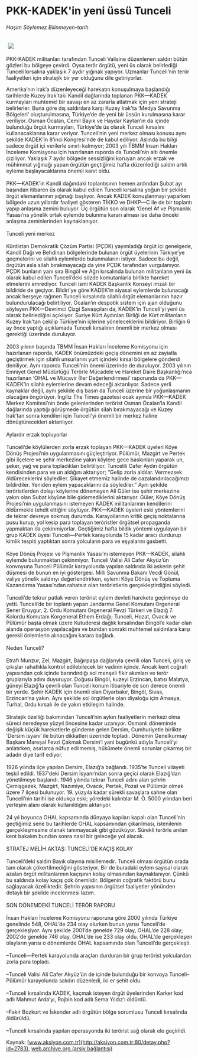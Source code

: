 # PKK-KADEK'in yeni üssü Tunceli

*Haşim Söylemez Bilinmeyen-tarih*

<div>
 <font>
  <img border="0" height="1" src="/web/20041027124800im_/http://aksiyon.com.tr/images/blank.gif"/>
 </font>
 <font class="content">
  <p>
   <img border="0" hspace="5" src="http://web.archive.org/web/20041027124800im_/http://www.aksiyon.com.tr/resim/449/48.jpg" vspace="5"/>
  </p>
 </font>
 <font class="content">
  PKK-KADEK militanları tarafından Tunceli Valisine düzenlenen saldırı bütün gözleri bu bölgeye çevirdi. Oysa terör örgütü, yeni üs olarak belirlediği Tunceli kırsalına yaklaşık 7 aydır yığınak yapıyor. Uzmanlar Tunceli’nin terör faaliyetleri için stratejik bir yer olduğunu dile getiriyorlar.
 </font>
 <p>
  <font class="content">
   Amerika’nın Irak’a düzenleyeceği harekatın konuşulmaya başlandığı tarihlerde Kuzey Irak’taki Kandil dağlarında toplanan PKK—KADEK kurmayları muhtemel bir savaşı en az zararla atlatmak için yeni strateji belirlerler. Buna göre dış saldırılara karşı Kuzey Irak’ta ‘Medya Savunma Bölgeleri’ oluşturulmasına, Türkiye’de de yeni bir üssün kurulmasına karar veriliyor. Osman Öcalan, Cemil Bayık ve Haydar Kaytan’ın da içinde bulunduğu örgüt kurmayları, Türkiye’de üs olarak Tunceli kırsalını kullanacaklarına karar veriyor. Tunceli’nin yeni merkez olması konusu aynı şekilde KADEK’in 8’inci Kongresi’nde de kabul ediliyor. Aslında bu bilgi sadece örgüt içi verilerle sınırlı kalmıyor; 2003 yılı TBMM İnsan Hakları İnceleme Komisyonu için hazırlanan raporda da Tunceli’nin altı önemle çiziliyor. Yaklaşık 7 aydır bölgede sessizliğini koruyan ancak erzak ve mühimmat yığınağı yapan örgütün geçtiğimiz hafta düzenlediği saldırı artık eyleme başlayacaklarına önemli kanıt oldu.
   <br/>
   <br/>
   PKK—KADEK’in Kandil dağındaki toplantısının hemen ardından Şubat ayı başından itibaren üs olarak kabul edilen Tunceli kırsalına yoğun bir şekilde örgüt elemanlarının yığınağı başlıyor. Ancak KADEK konuşlanmayı yaparken bölgede uzun yıllardır faaliyet gösteren TİKKO ve DHKP—C ile de bir toplantı yapıp anlaşma zemini buluyor. Üç örgütün son olarak ‘Genel Af ve Pişmanlık Yasası’na yönelik ortak eylemde bulunma kararı alması ise daha önceki anlaşma zeminlerinden kaynaklanıyor.
   <br/>
   <br/>
   Tunceli yeni merkez
   <br/>
   <br/>
   Kürdistan Demokratik Çözüm Partisi (PÇDK) yayımladığı örgüt içi genelgede, Kandil Dağı ve Behdinan bölgelerinde bulunan örgüt üyelerinin Türkiye’ye geçmelerini ve silahlı eylemlerde bulunmalarını istiyor. Sadece bu değil, örgütün asla silah bırakmayacağı da yine PÇDK tarafından vurgulanıyor. PÇDK bunların yanı sıra Bingöl ve Ağrı kırsalında bulunan militanların yeni üs olarak kabul edilen Tunceli’deki sözde komutanlarla birlikte hareket etmelerini emrediyor. Tunceli ismi KADEK Başkanlık Konseyi imzalı bir bildiride de geçiyor. Bildiri’ye göre KADEK’in siyasal eylemlerde bulunacağı ancak herşeye rağmen Tunceli kırsalında silahlı örgüt elemanlarının hazır bulundurulacağı belirtiliyor. Öcalan’ın despotik sistem için ajan olduğunu söyleyen PKK—Devrimci Çizgi Savaşçıları da, KADEK’in Tunceli’yi yeni üs olarak belirlediğini açıklıyor. Suriye Kürt Aydınları Birliği de Kürt militanların Kuzey Irak’tan çekilip Türkiye’nin içlerine yöneleceklerini bildiriyor. Birliğin 6 ay önce yaptığı açıklamada Tunceli kırsalının önemli bir merkez olması gerektiği üzerinde duruluyor.
   <br/>
   <br/>
   2003 yılının başında TBMM İnsan Hakları İnceleme Komisyonu için hazırlanan raporda, KADEK önümüzdeki geçiş dönemini en az zayiatla geçiştirmek için silahlı unsurlarını yurt içindeki kırsal bölgelere gönderdi deniliyor. Aynı raporda Tunceli’nin önemi üzerinde de duruluyor. 2003 yılının Emniyet Genel Müdürlüğü Terörle Mücadele ve Hareket Daire Başkanlığı’nca hazırlanan ‘OHAL ve Mücavir İller Değerlendirmesi’ raporunda da PKK—KADEK’in silahlı eylemlerine devam edeceği aktarılıyor. Sadece yerli kaynaklar değil, aynı şekilde dış basın da Tunceli üzerine bir yoğunlaşmanın olacağını öngörüyor. İngiliz The Times gazetesi ocak ayında PKK—KADEK Merkez Komitesi’nin önde gelenlerinden terörist Osman Öcalan’la Kandil dağlarında yaptığı görüşmede örgütün silah bırakmayacağı ve Kuzey Irak’tan sonra kendileri için Tunceli’yi önemli bir merkez haline dönüştürecekleri aktarılıyor.
   <br/>
   <br/>
   Aylardır erzak topluyorlar
   <br/>
   <br/>
   Tunceli’de köylülerden zorla erzak toplayan PKK—KADEK üyeleri Köye Dönüş Projesi’nin uygulanmasını güçleştiriyor. Pülümür, Mazgirt ve Pertek gibi ilçelere ve şehir merkezine yakın köylere gece baskınları yaparak un, şeker, yağ ve para topladıkları belirtiliyor. Tuncelili Cafer Aydın örgütün kendisinden para ve un aldığını aktarıyor; “Gelip zorla aldılar. Vermezsek öldüreceklerini söylediler. Şikayet etmemiz halinde de cazalandırılacağımızı bildirdiler. Yeniden eylem yapacaklarını da söylediler.” Aynı şekilde teröristlerden dolayı köylerine dönemeyen Ali Güler ise şehir merkezine yakın olan Subat köyüne bile gidemediklerini aktarıyor. Güler, Köye Dönüş Projesi’nin uygulanmasını istemeyen KADEK militanlarının kendilerini öldürmekle tehdit ettiğini söylüyor. PKK—KADEK üyeleri eski yöntemlerini de tekrar devreye sokmuş durumda. Karayollarının kritik geçiş noktalarına pusu kurup, yol kesip para toplayan teröristler örgütsel propaganda yapmaktan da çekinmiyorlar. Geçtiğimiz hafta bildik yöntemi uygulayan bir grup KADEK üyesi Tunceli—Pertek karayolunda 15 kadar aracı durdurup kimlik tespiti yaptıktan sonra yolcuların para ve eşyalarını gasbetti.
   <br/>
   <br/>
   Köye Dönüş Projesi ve Pişmanlık Yasası’nı istemeyen PKK—KADEK, silahlı eylemde bulunmaktan çekinmiyor. Tunceli Valisi Ali Cafer Akyüz’ün konvoyuna Tunceli Pülümür karayolunda yapılan saldırıda iki askerin şehit düşmesi de bunun en iyi göstergesi. Milli Savunma Bakanı Vecdi Gönül, valiye yönelik saldırıyı değerlendirirken, eylemi Köye Dönüş ve Topluma Kazandırma Yasası’ndan rahatsız olan teröristlerin gerçekleştirdiğini söyledi.
   <br/>
   <br/>
   Tunceli’de tekrar patlak veren terörist eylem devleti harekete geçirmeye de yetti. Tunceli’de bir toplantı yapan Jandarma Genel Komutanı Orgeneral Şener Eruygur, 2. Ordu Komutanı Orgeneral Fevzi Türkeri ve Elazığ 7. Kolordu Komutanı Korgeneral Ethem Erdağı; Tunceli, Hozat, Ovacık ve Pülümür başta olmak üzere Kutuderesi dağlık kırsalından Bingöl’e kadar olan alanda operasyon yapılacağını ve bundan sonraki muhtemel saldırılara karşı gerekli önlemlerin alınacağını karara bağladı.
   <br/>
   <br/>
   Neden Tunceli?
   <br/>
   <br/>
   Etrafı Munzur, Zel, Mazgirt, Bağırpaşa dağlarıyla çevrili olan Tunceli, giriş ve çıkışlar rahatlıkla kontrol edilebilecek bir vadinin içinde. Ancak kent coğrafi yapısından çok içinde barındırdığı sol menşeli fikir akımları ve terör gruplarıyla adını duyuruyor. Doğusu Bingöl, kuzeyi Erzincan, batısı Malatya, güneyi Elazığ’la çevrili olan Tunceli konum itibariyle de son derece önemli bir yerde. Şehir KADEK için önemli olan Diyarbakır, Bingöl, Sivas, Erzincan’na yakın. Aynı şekilde sol örgütlerle olan diyaloğu için Amasya, Turhal, Ordu kırsalı ile de yakın etkileşim halinde.
   <br/>
   <br/>
   Stratejik özelliği bakımından Tunceli’nin aykırı faaliyetlerin merkezi olma süreci neredeyse yüzyıl öncesine kadar uzanıyor. Osmanlı döneminde değişik küçük hareketlerle gündeme gelen Dersim, Cumhuriyetle birlikte ‘Dersim isyanı’ ile bütün dikkatleri üzerinde topladı. Dönemin Genelkurmay Başkanı Mareşal Fevzi Çakmak Dersim’i yani bugünkü adıyla Tunceli’yi anlatırken, asırlarca nüfuz edilmemiş, hükümete önemli sorunlar çıkarmış bir adadır diye tarif ediyor.
   <br/>
   <br/>
   1926 yılında ilçe yapılan Dersim, Elazığ’a bağlandı. 1935’te Tunceli vilayeti teşkil edildi. 1937’deki Dersim İsyanı’ndan sonra geçici olarak Elazığ’dan yönetilmeye başlandı. 1946 yılında tekrar Tunceli adını alan şehrin Çemişgezek, Mazgirt, Nazımiye, Ovacık, Pertek, Pozat ve Pülümür olmak üzere 7 ilçesi bulunuyor. 19. yüzyıla kadar sürekli savaşlara sahne olan Tunceli’nin tarihi ise oldukça eski; yöredeki kalıntılar M. Ö. 5000 yılından beri yerleşim alanı olarak kullanıldığını aktarıyor.
   <br/>
   <br/>
   24 yıl boyunca OHAL kapsamında dünyaya kapıları kapalı olan Tunceli’nin geçtiğimiz sene bu tarihlerde OHAL kapsamından çıkarılması, istenilenin gerçekleşmesine olanak tanımayacak gibi gözüküyor. Sürekli terörle anılan kent bakalım bundan sonra nasıl bir geleceğe yol alacak.
   <br/>
   <br/>
   STRATEJ MELİH AKTAŞ: TUNCELİ’DE KAÇIŞ KOLAY
   <br/>
   <br/>
   Tunceli’deki saldırı Bayık olayına misillemedir. Tunceli olması örgütün orada tam olarak çökertilmediğini gösteriyor. Bir de buradaki eylem sayısal olarak azalan örgüt militanlarının kaçışının kolay olmasından kaynaklanıyor. Çünkü bu saldırıda kolay kaçış çok önemlidir. Bölgenin coğrafik faktörü bunu sağlayacak özelliktedir. Şehrin yapısının örgütsel faaliyetler yönünden detaylı bir şekilde incelenmesi lazım.
   <br/>
   <br/>
   SON DÖNEMDEKİ TUNCELİ TERÖR RAPORU
   <br/>
   <br/>
   İnsan Hakları İnceleme Komisyonu raporuna göre 2000 yılında Türkiye genelinde 548, OHAL’de 234 olay olurken bunun yarısı Tunceli’de gerçekleşiyor. Aynı şekilde 2001’de genelde 729 olay, OHAL’de 228 olay; 2002’de genelde 746 olay, OHAL’de ise 233 olay oldu. OHAL’de gerçekleşen olayların yarısı o dönemlerde OHAL kapsamında olan Tunceli’de gerçekleşti.
   <br/>
   <br/>
   –Tunceli—Pertek karayolunda araçları durduran bir grup terörist yolculardan zorla para topladı.
   <br/>
   <br/>
   –Tunceli Valisi Ali Cafer Akyüz’ün de içinde bulunduğu bir konvoya Tunceli–Pülümür karayolunda salıdırı düzenledi, iki er şehit oldu.
   <br/>
   <br/>
   –Tunceli kırsalında KADEK, kaçmak isteyen örgüt üyelerinden Karker kod adlı Mahmut Arda’yı, Rojbin kod adlı Sema Yıldız’ı öldürdü.
   <br/>
   <br/>
   –Fakir Bozkurt ve İskender adlı örgütün bölge sorumlusu Tunceli kırsalında öldürüldü.
   <br/>
   <br/>
   –Tunceli kırsalında yapılan operasyonda iki terörist sağ olarak ele geçirildi.
  </font>
 </p>
</div>


Kaynak: [www.aksiyon.com.tr](http://aksiyon.com.tr:80/detay.php?id=2783), [web.archive.org (arşiv bağlantısı)](http://web.archive.org/web/20041027124800/http://aksiyon.com.tr:80/detay.php?id=2783)

